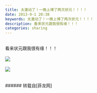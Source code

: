 ```yaml
---
title: 太激动了！一晚上博了两次状元！！！！
date: 2013-9-1 20:38
keywords: 太激动了！一晚上博了两次状元！！！！
description: 看来状元跟我很有缘！！！
categories: sharing
---
```

<td class="t_f" id="postmessage_41510">

<br/>
看来状元跟我很有缘！！！<br/>
<br/>

<img aid="17350" data-cf-modified-de7cd9e02396b8dbd6de79fb-="" file="data/attachment/forum/201309/01/203835mfhtdwyzwqnh0wr0.jpg.thumb.jpg" id="aimg_17350" inpost="1" onclick="" onmouseover="" src="http://www.flw.ph/data/attachment/forum/201309/01/203835mfhtdwyzwqnh0wr0.jpg" style="cursor:pointer" zoomfile="data/attachment/forum/201309/01/203835mfhtdwyzwqnh0wr0.jpg"/>


<br/>
<br/>

<img aid="17351" data-cf-modified-de7cd9e02396b8dbd6de79fb-="" file="data/attachment/forum/201309/01/203844crkaaucl60lta6ub.jpg.thumb.jpg" id="aimg_17351" inpost="1" onclick="" onmouseover="" src="http://www.flw.ph/data/attachment/forum/201309/01/203844crkaaucl60lta6ub.jpg" style="cursor:pointer" zoomfile="data/attachment/forum/201309/01/203844crkaaucl60lta6ub.jpg"/>


<br/>
<br/>
<br/>
</td>
###### 转载自[菲龙网]
